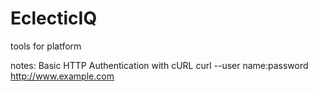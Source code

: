 # EclecticIQ
tools for platform

notes:
Basic HTTP Authentication with cURL
curl --user name:password http://www.example.com
